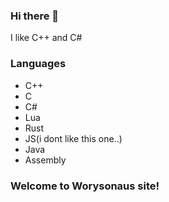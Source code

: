 ### Hi there 👋
I like C++ and C# 
### Languages

* C++
* C
* C#
* Lua
* Rust
* JS(i dont like this one..)
* Java
* Assembly

<!DOCTYPE html>

<html>
    <head>
        <meta charset="utf-8">
        <title>XaFF</title>
        <link href="css/bubbles.css" type="text/css" rel="stylesheet">
    </head>
    <body>
        <div id="move_mouse" class="logo">
            <h3>Welcome to Worysonaus site!</h3>
        </div> 
    <script src="js/bubbles.js" type="text/javascript"></script>
    </body>
</html>
<!--
**kacperks/kacperks** is a ✨ _special_ ✨ repository because its `README.md` (this file) appears on your GitHub profile.


